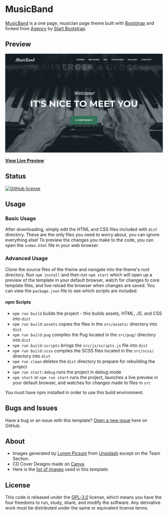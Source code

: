 # MusicBand

[MusicBand](https://github.com/rolodoom/musicband) is a one page, musician page theme built with [Bootstrap](https://getbootstrap.com/) and forked from [Agency](https://startbootstrap.com/theme/agency) by [Start Bootstrap](https://startbootstrap.com/).

## Preview

[![MusicBand Preview](src/screenshots/screenshot.jpg)](https://musicband-rolodoom.netlify.app/)

**[View Live Preview](https://musicband-rolodoom.netlify.app/)**

## Status

[![GitHub license](https://img.shields.io/badge/license-GPL--3.0-blue)](https://raw.githubusercontent.com/rolodoom/musicband/master/LICENSE)

## Usage

### Basic Usage

After downloading, simply edit the HTML and CSS files included with `dist` directory. These are the only files you need to worry about, you can ignore everything else! To preview the changes you make to the code, you can open the `index.html` file in your web browser.

### Advanced Usage

Clone the source files of the theme and navigate into the theme's root directory. Run `npm install` and then run `npm start` which will open up a preview of the template in your default browser, watch for changes to core template files, and live reload the browser when changes are saved. You can view the `package.json` file to see which scripts are included.

#### npm Scripts

-   `npm run build` builds the project - this builds assets, HTML, JS, and CSS into `dist`
-   `npm run build:assets` copies the files in the `src/assets/` directory into `dist`
-   `npm run build:pug` compiles the Pug located in the `src/pug/` directory into `dist`
-   `npm run build:scripts` brings the `src/js/scripts.js` file into `dist`
-   `npm run build:scss` compiles the SCSS files located in the `src/scss/` directory into `dist`
-   `npm run clean` deletes the `dist` directory to prepare for rebuilding the project
-   `npm run start:debug` runs the project in debug mode
-   `npm start` or `npm run start` runs the project, launches a live preview in your default browser, and watches for changes made to files in `src`

You must have npm installed in order to use this build environment.

## Bugs and Issues

Have a bug or an issue with this template? [Open a new issue](https://github.com/rolodoom/musicband/issues) here on GitHub.

## About

-   Images generated by [Lorem Picsum](https://picsum.photos/) from [Unsplash](https://unsplash.com/) except on the Team Section.
-   CD Cover Designs made on [Canva](https://canva.com).
-   Here is the [list of images](src/IMAGES.md) used in this template.

## License

This code is released under the [GPL-3.0](https://github.com/rolodoom/musicband/blob/master/LICENSE) license, which means you have the four freedoms to run, study, share, and modify the software. Any derivative work must be distributed under the same or equivalent license terms.
